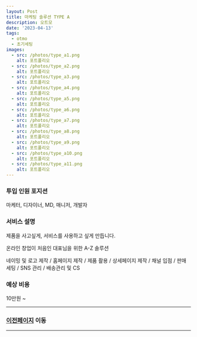 ```yaml
---
layout: Post
title: 마케팅 솔루션 TYPE A
description: 오트모
date: '2023-04-13'
tags:
  - otmo
  - 초기세팅
images:
  - src: /photos/type_a1.png
    alt: 포트폴리오
  - src: /photos/type_a2.png
    alt: 포트폴리오
  - src: /photos/type_a3.png
    alt: 포트폴리오
  - src: /photos/type_a4.png
    alt: 포트폴리오
  - src: /photos/type_a5.png
    alt: 포트폴리오
  - src: /photos/type_a6.png
    alt: 포트폴리오
  - src: /photos/type_a7.png
    alt: 포트폴리오
  - src: /photos/type_a8.png
    alt: 포트폴리오
  - src: /photos/type_a9.png
    alt: 포트폴리오
  - src: /photos/type_a10.png
    alt: 포트폴리오
  - src: /photos/type_a11.png
    alt: 포트폴리오
---
```


### 투입 인원 포지션
마케터, 디자이너, MD, 매니저, 개발자

### 서비스 설명
제품을 사고싶게, 서비스를 사용하고 싶게 만듭니다.

온라인 창업이 처음인 대표님을 위한 A-Z 솔루션

네이밍 및 로고 제작 / 홈페이지 제작 / 제품 촬용 / 상세페이지 제작 / 채널 입점 / 판매 세팅 / SNS 관리 / 배송관리 및 CS

### 예상 비용
10만원 ~

---

### [이전페이지](/tags/otmo) 이동

---